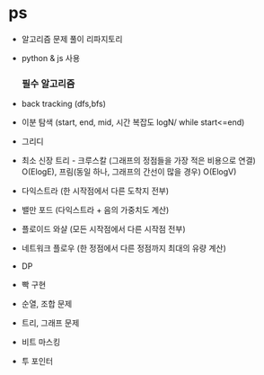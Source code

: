 # ps
- 알고리즘 문제 풀이 리파지토리
- python & js 사용

   ### 필수 알고리즘
- back tracking (dfs,bfs)
- 이분 탐색 (start, end, mid, 시간 복잡도 logN/ while start<=end)
- 그리디
- 최소 신장 트리 - 크루스칼 (그래프의 정점들을 가장 적은 비용으로 연결) O(ElogE), 프림(동일 하나, 그래프의 간선이 많을 경우) O(ElogV)
- 다익스트라 (한 시작점에서 다른 도착지 전부)
- 밸만 포드 (다익스트라 + 음의 가중치도 계산)
- 플로이드 와샬 (모든 시작점에서 다른 시작점 전부)
- 네트워크 플로우 (한 정점에서 다른 정점까지 최대의 유량 계산)
- DP
- 빡 구현
- 순열, 조합 문제
- 트리, 그래프 문제
- 비트 마스킹
- 투 포인터
